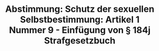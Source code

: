 ---
abstimmung:
  abstimmung: 2
  bundestagssitzung: 183
  legislaturperiode: 18
categories:
- Recht
- Todo
data:
- title: Abstimmungsergebnis 20160707_2-data.pdf
  url: /res/abstimmungsliste/20160707_2-data.pdf
- title: Abstimmungsergebnis 20160707_2_xls-data.csv
  url: /res/abstimmungsliste/analyses/20160707_2_xls-data.csv
documents:
- local: /res/abstimmungsdaten/018-183-02/1808210.pdf
  title: Drucksache 18/08210.pdf
  url: http://dip21.bundestag.de/dip21/btd/18/082/1808210.pdf
- local: /res/abstimmungsdaten/018-183-02/1808626.pdf
  title: Drucksache 18/08626.pdf
  url: http://dip21.bundestag.de/dip21/btd/18/086/1808626.pdf
- local: /res/abstimmungsdaten/018-183-02/1809097.pdf
  title: Drucksache 18/09097.pdf
  url: http://dip21.bundestag.de/dip21/btd/18/090/1809097.pdf
ergebnis:
  cdu/csu:
    enthaltung: 0
    gesamt: 310
    ja: 294
    nein: 0
    nichtabgegeben: 16
    ungueltig: 0
  die.linke:
    enthaltung: 1
    gesamt: 64
    ja: 0
    nein: 57
    nichtabgegeben: 6
    ungueltig: 0
  file: 20160707_2_xls-data.csv
  gruenen:
    enthaltung: 0
    gesamt: 63
    ja: 0
    nein: 61
    nichtabgegeben: 2
    ungueltig: 0
  spd:
    enthaltung: 1
    gesamt: 193
    ja: 183
    nein: 1
    nichtabgegeben: 8
    ungueltig: 0
layout: abstimmung
links:
- title: https://www.bundestag.de/parlament/plenum/abstimmung/abstimmung?id=414
  url: https://www.bundestag.de/parlament/plenum/abstimmung/abstimmung?id=414
- title: http://www.abgeordnetenwatch.de/reform_des_sexualstrafrechts_nein_heisst_nein-1105-802.html
  url: http://www.abgeordnetenwatch.de/reform_des_sexualstrafrechts_nein_heisst_nein-1105-802.html
preview: "Deutscher Bundestag\n\n183. Sitzung des Deutschen Bundestages\nam Donnerstag,\
  \ 7.Juli 2016\n\nEndg\xFCltiges Ergebnis der Namentlichen Abstimmung Nr. 2\n\nGesetzentwurf\
  \ der Bundesregierung\nEntwurf eines Gesetzes zur \xC4nderung des Strafgesetzbuches\
  \ - Verbesserung des Schutzes\nder sexuellen Selbstbestimmung\nhier: Artikel 1 Nummer\
  \ 9 - Einf\xFCgung von \xA7 184j Strafgesetzbuch des Gesetzentwurfs in der\nAusschussfassung\n\
  - Drucksachen 18/8210, 18/8626 und 18/9097 -\n\nAbgegebene Stimmen insgesamt:\n\n\
  598\n\nNicht abgegebene Stimmen:\nJa-Stimmen:\n\n32\n477\n\nNein-Stimmen:\n\n119\n\
  \nEnthaltungen:\n\n2\n\nUng\xFCltige:\n\n0\n\nBerlin, den 07.07.2016\n\nBeginn:\
  \ 12:16\nEnde: 12:18\n"
tags:
- Misshandlung
- Vergewaltigung
- "N\xF6tigung"
title: "Abstimmung: Schutz der sexuellen Selbstbestimmung: Artikel 1 Nummer 9 - Einf\xFC\
  gung von \xA7 184j Strafgesetzbuch"
---